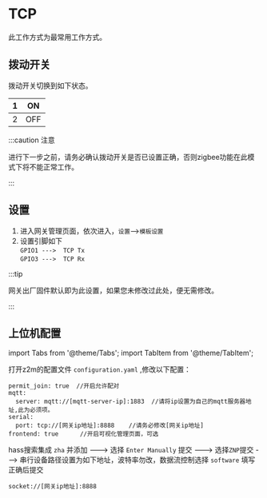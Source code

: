# TCP

此工作方式为最常用工作方式。




## 拨动开关

拨动开关切换到如下状态。

1|ON
:---:|:---:
2|OFF
:::caution 注意

进行下一步之前，请务必确认拨动开关是否已设置正确，否则zigbee功能在此模式下将不能正常工作。

:::



## 设置

1. 进入网关管理页面，依次进入，`设置`-->`模板设置`
2. 设置引脚如下  
   `GPIO1 --->  TCP Tx`  
   `GPIO3 --->  TCP Rx`


:::tip

网关出厂固件默认即为此设置，如果您未修改过此处，便无需修改。

:::


## 上位机配置

import Tabs from '@theme/Tabs';
import TabItem from '@theme/TabItem';

<Tabs>
  <TabItem value="Z2M" label="Z2M" default>

打开z2m的配置文件 `configuration.yaml` ,修改以下配置：

```
permit_join: true  //开启允许配对
mqtt:
  server: mqtt://[mqtt-server-ip]:1883  //请将ip设置为自己的mqtt服务器地址,此为必须项。
serial:
  port: tcp://[网关ip地址]:8888    //请务必修改[网关ip地址]
frontend: true      //开启可视化管理页面，可选
```
  </TabItem>
  <TabItem value="ZHA" label="ZHA">

hass搜索集成 `zha` 并添加 ---> 选择 `Enter Manually` 提交 ---> 选择`ZNP`提交 ---> 串行设备路径设置为如下地址，波特率勿改，数据流控制选择 `software` 填写正确后提交


```
socket://[网关ip地址]:8888
```
  </TabItem>
</Tabs>



